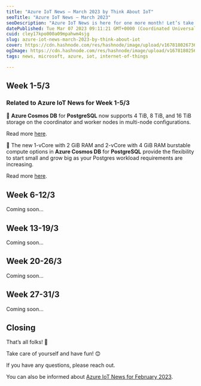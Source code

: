 ```yaml
---
title: "Azure IoT News – March 2023 by Think About IoT"
seoTitle: "Azure IoT News – March 2023"
seoDescription: "Azure IoT News is here for one more month! Let’s take a look at the news of March 2023 together."
datePublished: Tue Mar 07 2023 09:11:21 GMT+0000 (Coordinated Universal Time)
cuid: cley17kpo000a09mpahwm4sjg
slug: azure-iot-news-march-2023-by-think-about-iot
cover: https://cdn.hashnode.com/res/hashnode/image/upload/v1678180267367/172a60ef-a65e-4464-84d1-2832cfec0f7a.jpeg
ogImage: https://cdn.hashnode.com/res/hashnode/image/upload/v1678180256605/f57a4cf7-dd35-4621-b463-2ff9ac53bf04.jpeg
tags: news, microsoft, azure, iot, internet-of-things

---
```


## **Week 1-5/3**

### **Related to Azure IoT News for Week 1-5/3**

🔸 **Azure Cosmos DB** for **PostgreSQL** now supports 4 TiB, 8 TiB, and 16 TiB storage on the coordinator and worker nodes in multi-node configurations.

Read more [here](https://azure.microsoft.com/en-gb/updates/generally-available-4-tib-8-tib-and-16-tib-storage-per-node-for-azure-cosmos-db-for-postgresql/?WT.mc_id=IoT-MVP-5004643).

🔸 The new 1-vCore with 2 GiB RAM and 2-vCore with 4 GiB RAM burstable compute options in **Azure Cosmos DB** for **PostgreSQL** provide the flexibility to start small and grow big as your Postgres workload requirements are increasing.

Read more [here](https://azure.microsoft.com/en-gb/updates/generally-available-burstable-compute-for-single-node-configurations-for-azure-cosmos-db-for-postgresql/?WT.mc_id=IoT-MVP-5004643).

## **Week 6-12/3**

Coming soon...

## **Week 13-19/3**

Coming soon...

## **Week 20-26/3**

Coming soon...

## **Week 27-31/3**

Coming soon...

## **Closing**

That’s all folks! 👋

Take care of yourself and have fun! 😊

If you have any questions, please reach out.

You can also be informed about [Azure IoT News for February 2023](https://www.thinkaboutiot.com/index.php/2023/02/28/azure-iot-news-february-2023-by-think-about-iot/).